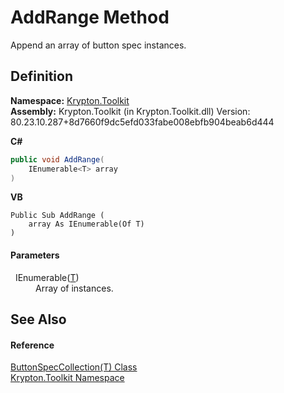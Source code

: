 # AddRange Method


Append an array of button spec instances.



## Definition
**Namespace:** <a href="79d2eac2-21f4-54ff-7552-b20c33c30600.md">Krypton.Toolkit</a>  
**Assembly:** Krypton.Toolkit (in Krypton.Toolkit.dll) Version: 80.23.10.287+8d7660f9dc5efd033fabe008ebfb904beab6d444

**C#**
``` C#
public void AddRange(
	IEnumerable<T> array
)
```
**VB**
``` VB
Public Sub AddRange ( 
	array As IEnumerable(Of T)
)
```



#### Parameters
<dl><dt>  IEnumerable(<a href="f8e597ed-563e-9610-4f3a-2e5b9507f06f.md">T</a>)</dt><dd>Array of instances.</dd></dl>

## See Also


#### Reference
<a href="f8e597ed-563e-9610-4f3a-2e5b9507f06f.md">ButtonSpecCollection(T) Class</a>  
<a href="79d2eac2-21f4-54ff-7552-b20c33c30600.md">Krypton.Toolkit Namespace</a>  
